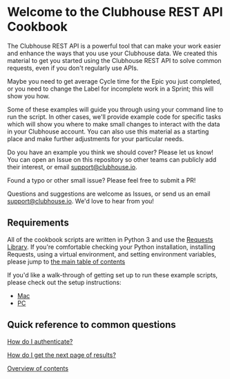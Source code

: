 # Welcome to the Clubhouse REST API Cookbook
The Clubhouse REST API is a powerful tool that can make your work easier and enhance the ways that you use your Clubhouse data. 
We created this material to get you started using the Clubhouse REST API to solve common requests, even if you don't regularly use APIs.

Maybe you need to get average Cycle time for the Epic you just completed, or you need to change the Label for incomplete work in a Sprint; this will show you how.

Some of these examples will guide you through using your command line to run the script. In other cases, we'll provide example code for specific tasks which will show you where to make small changes to interact with the data in your Clubhouse account. You can also use this material as a starting place and make further adjustments for your particular needs.

Do you have an example you think we should cover? Please let us know! You can open an Issue on this repository so other teams can publicly add their interest, or email support@clubhouse.io.

Found a typo or other small issue? Please feel free to submit a PR!

Questions and suggestions are welcome as Issues, or send us an email support@clubhouse.io. We'd love to hear from you!

## Requirements
All of the cookbook scripts are written in Python 3 and use the [Requests Library](http://docs.python-requests.org/en/master/).
If you're comfortable checking your Python installation, installing Requests, using a virtual environment, and setting environment variables, please jump to [the main table of contents](https://github.com/clubhouse/api-cookbook/blob/master/Cookbook-Contents.md)

If you'd like a walk-through of getting set up to run these example scripts, please check out the setup instructions:
- [Mac](https://github.com/clubhouse/api-cookbook/blob/master/set-up-instructions.md) 
- [PC](https://github.com/clubhouse/api-cookbook/blob/master/windows-set-up-instructions.md)

## Quick reference to common questions

[How do I authenticate?](https://github.com/clubhouse/api-cookbook/blob/master/Authentication.md)

[How do I get the next page of results?](https://github.com/clubhouse/api-cookbook/blob/master/Pagination.md)

[Overview of contents](https://github.com/clubhouse/api-cookbook/blob/master/Cookbook-Contents.md)
